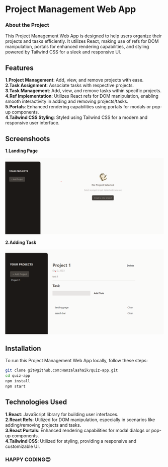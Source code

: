 <h1>Project Management Web App</h1>

### About the Project 
This Project Management Web App is designed to help users organize their projects and tasks efficiently. It utilizes React, making use of refs for DOM manipulation, portals for enhanced rendering capabilities, and styling powered by Tailwind CSS for a sleek and responsive UI.

## Features
<b>1.Project Management</b>: Add, view, and remove projects with ease.<br>
<b>2.Task Assignment</b>: Associate tasks with respective projects.<br>
<b>3.Task Management</b>: Add, view, and remove tasks within specific projects.<br>
<b>4.Ref Implementation</b>: Utilizes React refs for DOM manipulation, enabling smooth interactivity in adding and removing projects/tasks.<br>
<b>5.Portals</b>: Enhanced rendering capabilities using portals for modals or pop-up components.<br>
<b>4.Tailwind CSS Styling</b>: Styled using Tailwind CSS for a modern and responsive user interface.<br>

## Screenshoots
<b>1.Landing Page</b>

![Image](https://github.com/Hanzalashaik/project-management-app/blob/main/public/project%20landing%20page.png "Image")

<b>2.Adding Task</b>

![Image](https://github.com/Hanzalashaik/project-management-app/blob/main/public/project%20page.png "Image")


## Installation

To run this Project Management Web App locally, follow these steps:

```bash
git clone git@github.com:Hanzalashaik/quiz-app.git
cd quiz-app
npm install
npm start
```
## Technologies Used
<b>1.React</b>: JavaScript library for building user interfaces.<br>
<b>2.React Refs</b>: Utilized for DOM manipulation, especially in scenarios like adding/removing projects and tasks.<br>
<b>3.React Portals</b>: Enhanced rendering capabilities for modal dialogs or pop-up components.<br>
<b>4.Tailwind CSS</b>: Utilized for styling, providing a responsive and customizable UI.<br>

### HAPPY CODING😊